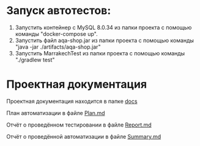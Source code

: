 # Запуск автотестов:
1. Запустить контейнер с MySQL 8.0.34 из папки проекта с помощью команды "docker-compose up".
2. Запустить файл aqa-shop.jar из папки проекта с помощью команды "java -jar ./artifacts/aqa-shop.jar"
3. Запустить MarrakechTest из папки проекта с помощью команды "./gradlew test"

# Проектная документация 

Проектная документация находится в папке [docs](https://github.com/yegorbelikin/CourseProject/tree/main/docs)

План автоматизации в файле [Plan.md](https://github.com/yegorbelikin/CourseProject/blob/main/docs/Plan.md)

Отчёт о проведённом тестировании в файле [Report.md](https://github.com/yegorbelikin/CourseProject/blob/main/docs/Report.md)

Отчёт о проведённой автоматизации в файле [Summary.md](https://github.com/yegorbelikin/CourseProject/blob/main/docs/Summary.md)
